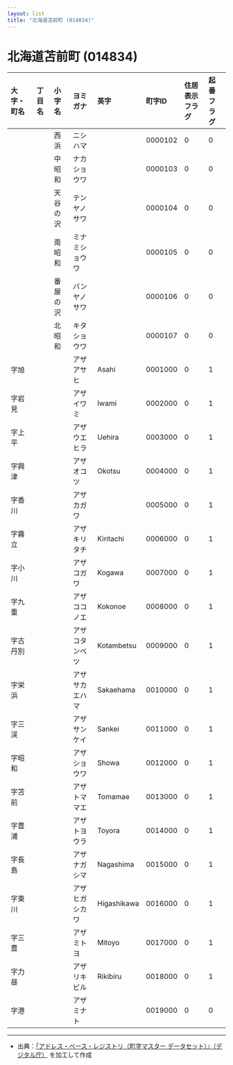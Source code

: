 ```yaml
---
layout: list
title: "北海道苫前町 (014834)"
---
```


# 北海道苫前町 (014834)

| 大字・町名 | 丁目名 | 小字名 | ヨミガナ | 英字 | 町字ID | 住居表示フラグ | 起番フラグ |
|:---|:---|:---|:---|:---|:---|:---|:---|
|  |  | 西浜 | ニシハマ |  | 0000102 | 0 | 0 |
|  |  | 中昭和 | ナカショウワ |  | 0000103 | 0 | 0 |
|  |  | 天谷の沢 | テンヤノサワ |  | 0000104 | 0 | 0 |
|  |  | 南昭和 | ミナミショウワ |  | 0000105 | 0 | 0 |
|  |  | 番屋の沢 | バンヤノサワ |  | 0000106 | 0 | 0 |
|  |  | 北昭和 | キタショウワ |  | 0000107 | 0 | 0 |
| 字旭 |  |  | アザアサヒ | Asahi | 0001000 | 0 | 1 |
| 字岩見 |  |  | アザイワミ | Iwami | 0002000 | 0 | 1 |
| 字上平 |  |  | アザウエヒラ | Uehira | 0003000 | 0 | 1 |
| 字興津 |  |  | アザオコツ | Okotsu | 0004000 | 0 | 1 |
| 字香川 |  |  | アザカガワ |  | 0005000 | 0 | 1 |
| 字霧立 |  |  | アザキリタチ | Kiritachi | 0006000 | 0 | 1 |
| 字小川 |  |  | アザコガワ | Kogawa | 0007000 | 0 | 1 |
| 字九重 |  |  | アザココノエ | Kokonoe | 0008000 | 0 | 1 |
| 字古丹別 |  |  | アザコタンベツ | Kotambetsu | 0009000 | 0 | 1 |
| 字栄浜 |  |  | アザサカエハマ | Sakaehama | 0010000 | 0 | 1 |
| 字三渓 |  |  | アザサンケイ | Sankei | 0011000 | 0 | 1 |
| 字昭和 |  |  | アザショウワ | Showa | 0012000 | 0 | 1 |
| 字苫前 |  |  | アザトママエ | Tomamae | 0013000 | 0 | 1 |
| 字豊浦 |  |  | アザトヨウラ | Toyora | 0014000 | 0 | 1 |
| 字長島 |  |  | アザナガシマ | Nagashima | 0015000 | 0 | 1 |
| 字東川 |  |  | アザヒガシカワ | Higashikawa | 0016000 | 0 | 1 |
| 字三豊 |  |  | アザミトヨ | Mitoyo | 0017000 | 0 | 1 |
| 字力昼 |  |  | アザリキビル | Rikibiru | 0018000 | 0 | 1 |
| 字港 |  |  | アザミナト |  | 0019000 | 0 | 0 |

---

- 出典：[「アドレス・ベース・レジストリ（町字マスター データセット）』（デジタル庁）](https://www.digital.go.jp/policies/base_registry_address/) を加工して作成